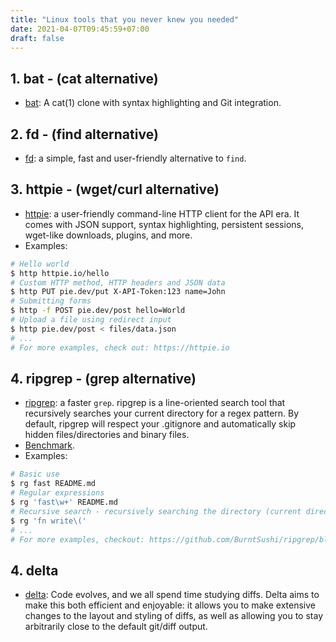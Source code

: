 ```yaml
---
title: "Linux tools that you never knew you needed"
date: 2021-04-07T09:45:59+07:00
draft: false
---
```


## 1. bat - (cat alternative)

- [bat](https://github.com/sharkdp/bat): A cat(1) clone with syntax highlighting and Git integration.

## 2. fd - (find alternative)

- [fd](https://github.com/sharkdp/fd): a simple, fast and user-friendly alternative to `find`.

## 3. httpie - (wget/curl alternative)

- [httpie](https://httpie.io): a user-friendly command-line HTTP client for the API era. It comes with JSON support, syntax highlighting, persistent sessions, wget-like downloads, plugins, and more.
- Examples:

```bash
# Hello world
$ http httpie.io/hello
# Custom HTTP method, HTTP headers and JSON data
$ http PUT pie.dev/put X-API-Token:123 name=John
# Submitting forms
$ http -f POST pie.dev/post hello=World
# Upload a file using redirect input
$ http pie.dev/post < files/data.json
# ...
# For more examples, check out: https://httpie.io
```

## 4. ripgrep - (grep alternative)

- [ripgrep](https://github.com/BurntSushi/ripgrep): a faster `grep`. ripgrep is a line-oriented search tool that recursively searches your current directory for a regex pattern. By default, ripgrep will respect your .gitignore and automatically skip hidden files/directories and binary files.
- [Benchmark](https://github.com/BurntSushi/ripgrep#quick-examples-comparing-tools).
- Examples:

```bash
# Basic use
$ rg fast README.md
# Regular expressions
$ rg 'fast\w+' README.md
# Recursive search - recursively searching the directory (current directory is default)
$ rg 'fn write\('
# ...
# For more examples, checkout: https://github.com/BurntSushi/ripgrep/blob/master/GUIDE.md
```

## 4. delta

- [delta](https://github.com/dandavison/delta): Code evolves, and we all spend time studying diffs. Delta aims to make this both efficient and enjoyable: it allows you to make extensive changes to the layout and styling of diffs, as well as allowing you to stay arbitrarily close to the default git/diff output.
